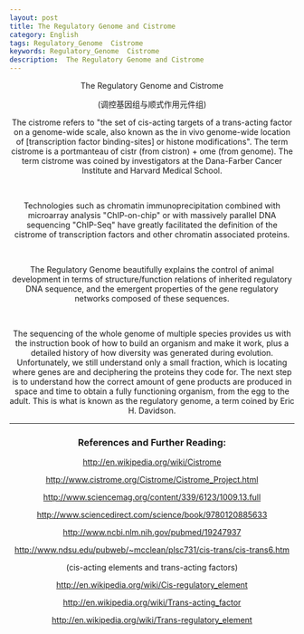 ```yaml
---
layout: post
title: The Regulatory Genome and Cistrome
category: English
tags: Regulatory_Genome  Cistrome
keywords: Regulatory_Genome  Cistrome
description:  The Regulatory Genome and Cistrome
---
```

                          
<center>                          
The Regulatory Genome and Cistrome

(调控基因组与顺式作用元件组)
<center/> 

The cistrome refers to "the set of cis-acting targets of a trans-acting factor  on a genome-wide scale,  also known as the in vivo genome-wide location of [transcription factor binding-sites] or histone modifications". The term cistrome is a portmanteau of cistr (from cistron) + ome (from genome). The term cistrome was coined by investigators at the Dana-Farber Cancer Institute and Harvard Medical School.


  <br />     

Technologies such as chromatin immunoprecipitation combined with microarray analysis "ChIP-on-chip" or with massively parallel DNA sequencing "ChIP-Seq" have greatly facilitated the definition of the cistrome of transcription factors and other chromatin associated proteins.


  <br />     


The Regulatory Genome beautifully explains the control of animal development in terms of structure/function relations of inherited regulatory DNA sequence, and the emergent properties of the gene regulatory networks composed of these sequences.                                    

  <br />     

The sequencing of the whole genome of multiple species provides us with the instruction book of how to build an organism and make it work, plus a detailed history of how diversity was generated during evolution. Unfortunately, we still understand only a small fraction, which is locating where genes are and deciphering the proteins they code for. The next step is to understand how the correct amount of gene products are produced in space and time to obtain a fully functioning organism, from the egg to the adult. This is what is known as the regulatory genome, a term coined by Eric H. Davidson.


---    
### References and Further Reading:

http://en.wikipedia.org/wiki/Cistrome

http://www.cistrome.org/Cistrome/Cistrome_Project.html

http://www.sciencemag.org/content/339/6123/1009.13.full

http://www.sciencedirect.com/science/book/9780120885633

http://www.ncbi.nlm.nih.gov/pubmed/19247937

 http://www.ndsu.edu/pubweb/~mcclean/plsc731/cis-trans/cis-trans6.htm

(cis-acting elements and trans-acting factors)

http://en.wikipedia.org/wiki/Cis-regulatory_element

http://en.wikipedia.org/wiki/Trans-acting_factor

http://en.wikipedia.org/wiki/Trans-regulatory_element   
                                                                        
